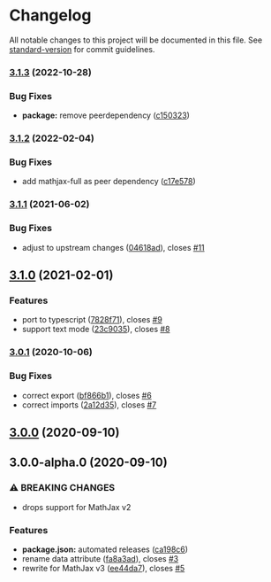 # Changelog

All notable changes to this project will be documented in this file. See [standard-version](https://github.com/conventional-changelog/standard-version) for commit guidelines.

### [3.1.3](https://github.com/AmerMathSoc/mathjax-xhref/compare/v3.1.2...v3.1.3) (2022-10-28)


### Bug Fixes

* **package:** remove peerdependency ([c150323](https://github.com/AmerMathSoc/mathjax-xhref/commit/c15032370a522e2b283edc5a87f98d1dfaf2b60b))

### [3.1.2](https://github.com/AmerMathSoc/mathjax-xhref/compare/v3.1.1...v3.1.2) (2022-02-04)


### Bug Fixes

* add mathjax-full as peer dependency ([c17e578](https://github.com/AmerMathSoc/mathjax-xhref/commit/c17e57831551b993a42d326db107e4a5eb759b6c))

### [3.1.1](https://github.com/AmerMathSoc/mathjax-xhref/compare/v3.1.0...v3.1.1) (2021-06-02)


### Bug Fixes

* adjust to upstream changes ([04618ad](https://github.com/AmerMathSoc/mathjax-xhref/commit/04618ad77613a83b2015181969cad40cb691d045)), closes [#11](https://github.com/AmerMathSoc/mathjax-xhref/issues/11)

## [3.1.0](https://github.com/AmerMathSoc/mathjax-xhref/compare/v3.0.1...v3.1.0) (2021-02-01)


### Features

* port to typescript ([7828f71](https://github.com/AmerMathSoc/mathjax-xhref/commit/7828f71138b4c17cf403265ec7bacfd7a5f666c8)), closes [#9](https://github.com/AmerMathSoc/mathjax-xhref/issues/9)
* support text mode ([23c9035](https://github.com/AmerMathSoc/mathjax-xhref/commit/23c9035e1b7f0716f6ad9ab54a77221ad14ed210)), closes [#8](https://github.com/AmerMathSoc/mathjax-xhref/issues/8)

### [3.0.1](https://github.com/AmerMathSoc/mathjax-xhref/compare/v3.0.0...v3.0.1) (2020-10-06)


### Bug Fixes

* correct export ([bf866b1](https://github.com/AmerMathSoc/mathjax-xhref/commit/bf866b1070d0a2d4ca2ce03154aaf6b05610d07c)), closes [#6](https://github.com/AmerMathSoc/mathjax-xhref/issues/6)
* correct imports ([2a12d35](https://github.com/AmerMathSoc/mathjax-xhref/commit/2a12d35fe4a9b53102998b2be4ce5fe4a6f44e74)), closes [#7](https://github.com/AmerMathSoc/mathjax-xhref/issues/7)

## [3.0.0](https://github.com/AmerMathSoc/mathjax-xhref/compare/v3.0.0-alpha.0...v3.0.0) (2020-09-10)

## 3.0.0-alpha.0 (2020-09-10)


### ⚠ BREAKING CHANGES

* drops support for MathJax v2

### Features

* **package.json:** automated releases ([ca198c6](https://github.com/AmerMathSoc/mathjax-xhref/commit/ca198c63711e36d3893d0e5f3a8c9b7630e08129))
* rename data attribute ([fa8a3ad](https://github.com/AmerMathSoc/mathjax-xhref/commit/fa8a3ad3a1c81aa080f0210341d1ba576aaa4ad4)), closes [#3](https://github.com/AmerMathSoc/mathjax-xhref/issues/3)
* rewrite for MathJax v3 ([ee44da7](https://github.com/AmerMathSoc/mathjax-xhref/commit/ee44da71cac582705f8b001b2156aa479398af3a)), closes [#5](https://github.com/AmerMathSoc/mathjax-xhref/issues/5)

